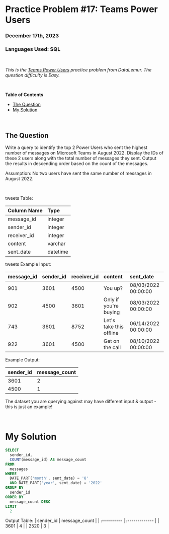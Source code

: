 # **Practice Problem #17: Teams Power Users**
### December 17th, 2023
### Languages Used: SQL

<br>

*This is the [Teams Power Users](https://datalemur.com/questions/teams-power-users) practice problem from DataLemur. The question difficulty is Easy.*

<br>

**Table of Contents**

-   [The Question](#the-question)
-   [My Solution](#my-solution)
  
<br>

## The Question

Write a query to identify the top 2 Power Users who sent the highest number of messages on Microsoft Teams in August 2022. Display the IDs of these 2 users along with the total number of messages they sent. Output the results in descending order based on the count of the messages.

Assumption: No two users have sent the same number of messages in August 2022.

<br>

tweets Table:

| Column Name        | Type         | 
| :----------------  | :----------  | 
| message_id         | integer      | 
| sender_id          | integer      | 
| receiver_id        | integer      | 
| content            | varchar      | 
| sent_date          | datetime     |

tweets Example Input:

| message_id  | sender_id   | receiver_id   | content                  | sent_date            |
| :---------- | :---------  | :-----------  | :------------------      | :------------        |
| 901    	    |   3601      | 4500          | You up?	                 | 08/03/2022 00:00:00  |
| 902    	    |   4500      | 3601          | Only if you're buying	   | 08/03/2022 00:00:00  |
| 743   	    |   3601      | 8752          | Let's take this offline  | 06/14/2022 00:00:00  |
| 922         |   3601	    | 4500          | Get on the call	         | 08/10/2022 00:00:00  |


Example Output:

| sender_id    | message_count   | 
| :----------  | :-------------  | 
| 3601         |   2             | 
| 4500         |   1             | 

The dataset you are querying against may have different input & output - this is just an example!

<br>

# My Solution

``` SQL
SELECT 
  sender_id,
  COUNT(message_id) AS message_count
FROM 
  messages
WHERE
  DATE_PART('month', sent_date) = '8'
  AND DATE_PART('year', sent_date) = '2022'
GROUP BY
  sender_id
ORDER BY
  message_count DESC
LIMIT
  2
```

Output Table:
| sender_id    | message_count   | 
| :----------  | :-------------  | 
| 3601         |   4             | 
| 2520         |   3             |
